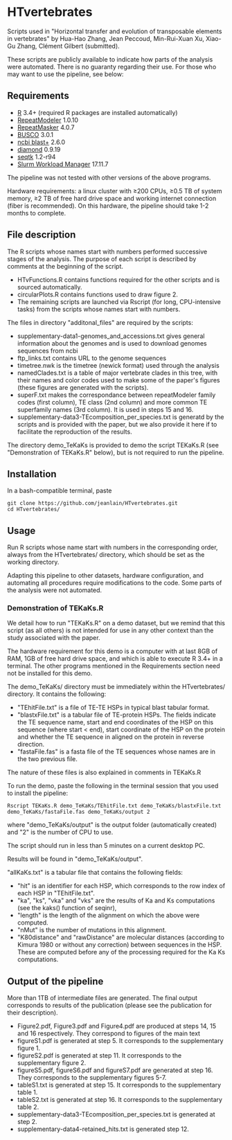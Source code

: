 # HTvertebrates

Scripts used in "Horizontal transfer and evolution of transposable elements in vertebrates" by Hua-Hao Zhang, Jean Peccoud, Min-Rui-Xuan Xu, Xiao-Gu Zhang, Clément Gilbert (submitted).

These scripts are publicly available to indicate how parts of the analysis were automated. There is no guaranty regarding their use. 
For those who may want to use the pipeline, see below:

## Requirements
- [R](https://cran.r-project.org) 3.4+ (required R packages are installed automatically)
- [RepeatModeler](http://www.repeatmasker.org/RepeatModeler/) 1.0.10
- [RepeatMasker](http://www.repeatmasker.org/RMDownload.html) 4.0.7
- [BUSCO](https://gitlab.com/ezlab/busco) 3.0.1
- [ncbi blast+](https://blast.ncbi.nlm.nih.gov/Blast.cgi?CMD=Web&PAGE_TYPE=BlastDocs&DOC_TYPE=Download) 2.6.0
- [diamond](https://github.com/bbuchfink/diamond) 0.9.19
- [seqtk](https://github.com/lh3/seqtk) 1.2-r94 
- [Slurm Workload Manager](https://slurm.schedmd.com/download.html) 17.11.7

The pipeline was not tested with other versions of the above programs. 

Hardware requirements: a linux cluster with ≥200 CPUs, ≥0.5 TB of system memory,  ≥2 TB of free hard drive space and working internet connection (fiber is recommended). On this hardware, the pipeline should take 1-2 months to complete.

## File description
The R scripts whose names start with numbers performed successive stages of the analysis. The purpose of each script is described by comments at the beginning of the script. 

- HTvFunctions.R contains functions required for the other scripts and is sourced automatically.
- circularPlots.R contains functions used to draw figure 2. 
- The remaining scripts are launched via Rscript (for long, CPU-intensive tasks) from the scripts whose names start with numbers. 

The files in directory "additonal_files" are required by the scripts:
- supplementary-data1-genomes_and_accessions.txt gives general information about the genomes and is used to download genomes sequences from ncbi
- ftp_links.txt contains URL to the genome sequences
- timetree.nwk is the timetree (newick format) used through the analysis
- namedClades.txt is a table of major vertebrate clades in this tree, with their names and color codes used to make some of the paper's figures (these figures are generated with the scripts).
- superF.txt makes the correspondance between repeatModeler family codes (first column), TE class (2nd column) and more common TE superfamily names (3rd column). It is used in steps 15 and 16.
- supplementary-data3-TEcomposition_per_species.txt is generatd by the scripts and is provided with the paper, but we also provide it here if to facilitate the reproduction of the results.

The directory demo_TeKaKs is provided to demo the script TEKaKs.R (see "Demonstration of TEKaKs.R" below), but is not required to run the pipeline.

## Installation
In a bash-compatible terminal, paste
```
git clone https://github.com/jeanlain/HTvertebrates.git
cd HTvertebrates/
```

## Usage
Run R scripts whose name start with numbers in the corresponding order, always from the HTvertebrates/ directory, which should be set as the working directory.

Adapting this pipeline to other datasets, hardware configuration, and automating all procedures require modifications to the code. Some parts of the analysis were not automated.

### Demonstration of TEKaKs.R 
We detail how to run "TEKaKs.R" on a demo dataset, but we remind that this script (as all others) is not intended for use in any other context than the study associated with the paper.

The hardware requirement for this demo is a computer with at last 8GB of RAM, 1GB of free hard drive space, and which is able to execute R 3.4+ in a terminal. The other programs mentioned in the Requirements section need not be installed for this demo.

The demo_TeKaKs/ directory must be immediately within the HTvertebrates/ directory. It contains the following:
- "TEhitFile.txt" is a file of TE-TE HSPs in typical blast tabular format.
- "blastxFile.txt" is a tabular file of TE-protein HSPs. The fields indicate the TE sequence name, start and end coordinates of the HSP on this sequence (where start < end), start coordinate of the HSP on the protein and whether the TE sequence in aligned on the protein in reverse direction.
- "fastaFile.fas" is a fasta file of the TE sequences whose names are in the two previous file.

The nature of these files is also explained in comments in TEKaKs.R

To run the demo, paste the following in the terminal session that you used to install the pipeline:
```
Rscript TEKaKs.R demo_TeKaKs/TEhitFile.txt demo_TeKaKs/blastxFile.txt demo_TeKaKs/fastaFile.fas demo_TeKaKs/output 2
```
where "demo_TeKaKs/output" is the output folder (automatically created) and "2" is the number of CPU to use.

The script should run in less than 5 minutes on a current desktop PC.

Results will be found in "demo_TeKaKs/output".

"allKaKs.txt" is a tabular file that contains the following fields:
- "hit" is an identifier for each HSP, which corresponds to the row index of each HSP in "TEhitFile.txt".
- "ka", "ks", "vka" and "vks" are the results of Ka and Ks computations (see the kaks() function of seqinr), 
- "length" is the length of the alignment on which the above were computed.
- "nMut" is the number of mutations in this alignment.
- "K80distance" and "rawDistance" are molecular distances (according to Kimura 1980 or without any correction) between sequences in the HSP. These are computed before any of the processing required for the Ka Ks computations.


## Output of the pipeline
More than 1TB of intermediate files are generated.
The final output corresponds to results of the publication (please see the publication for their description).
- Figure2.pdf, Figure3.pdf and Figure4.pdf are produced at steps 14, 15 and 16 respectively. They correspond to figures of the main text
- figureS1.pdf is generated at step 5. It corresponds to the supplementary figure 1.
- figureS2.pdf is generated at step 11. It corresponds to the supplementary figure 2.
- figureS5.pdf, figureS6.pdf and figureS7.pdf are generated at step 16. They corresponds to the supplementary figures 5-7.
- tableS1.txt is generated at step 15. It corresponds to the supplementary table 1.
- tableS2.txt is generated at step 16. It corresponds to the supplementary table 2.
- supplementary-data3-TEcomposition_per_species.txt is generated at step 2. 
- supplementary-data4-retained_hits.txt is generated step 12. 

